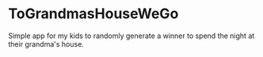 # ToGrandmasHouseWeGo
Simple app for my kids to randomly generate a winner to spend the night at their grandma's house. 
